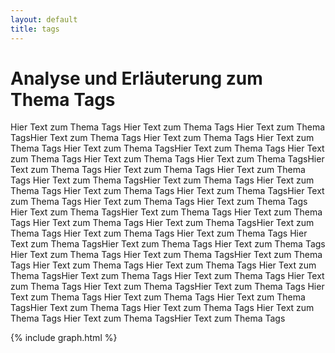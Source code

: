 ```yaml
---
layout: default
title: tags
---
```


# Analyse und Erläuterung zum Thema Tags

Hier Text zum Thema Tags Hier Text zum Thema Tags Hier Text zum Thema TagsHier Text zum Thema Tags
Hier Text zum Thema Tags Hier Text zum Thema Tags Hier Text zum Thema TagsHier Text zum Thema Tags
Hier Text zum Thema Tags Hier Text zum Thema Tags Hier Text zum Thema TagsHier Text zum Thema Tags
Hier Text zum Thema Tags Hier Text zum Thema Tags Hier Text zum Thema TagsHier Text zum Thema Tags
Hier Text zum Thema Tags Hier Text zum Thema Tags Hier Text zum Thema TagsHier Text zum Thema Tags
Hier Text zum Thema Tags Hier Text zum Thema Tags Hier Text zum Thema TagsHier Text zum Thema Tags
Hier Text zum Thema Tags Hier Text zum Thema Tags Hier Text zum Thema TagsHier Text zum Thema Tags
Hier Text zum Thema Tags Hier Text zum Thema Tags Hier Text zum Thema TagsHier Text zum Thema Tags
Hier Text zum Thema Tags Hier Text zum Thema Tags Hier Text zum Thema TagsHier Text zum Thema Tags
Hier Text zum Thema Tags Hier Text zum Thema Tags Hier Text zum Thema TagsHier Text zum Thema Tags
Hier Text zum Thema Tags Hier Text zum Thema Tags Hier Text zum Thema TagsHier Text zum Thema Tags
Hier Text zum Thema Tags Hier Text zum Thema Tags Hier Text zum Thema TagsHier Text zum Thema Tags
Hier Text zum Thema Tags Hier Text zum Thema Tags Hier Text zum Thema TagsHier Text zum Thema Tags


{% include graph.html %}

